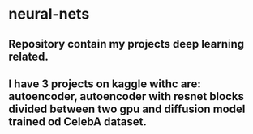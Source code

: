 # neural-nets
## Repository contain my projects deep learning related.

## I have 3 projects on kaggle withc are: autoencoder, autoencoder with resnet blocks divided between two gpu and diffusion model trained od CelebA dataset.
